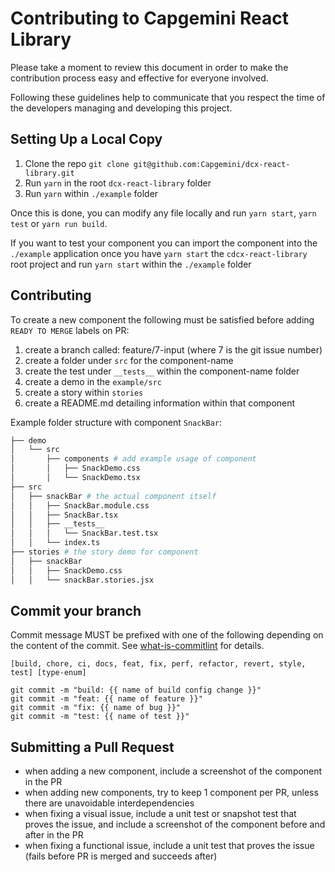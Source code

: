 # Contributing to Capgemini React Library

Please take a moment to review this document in order to make the contribution
process easy and effective for everyone involved.

Following these guidelines help to communicate that you respect the time of the
developers managing and developing this project.

## Setting Up a Local Copy

1. Clone the repo
   `git clone git@github.com:Capgemini/dcx-react-library.git`
2. Run `yarn` in the root `dcx-react-library` folder
3. Run `yarn` within `./example` folder

Once this is done, you can modify any file locally and run `yarn start`,
`yarn test` or `yarn run build`.

If you want to test your component you can import the component into the
`./example` application once you have `yarn start` the `cdcx-react-library`
root project and run `yarn start` within the `./example` folder

## Contributing

To create a new component the following must be satisfied before adding
`READY TO MERGE` labels on PR:

1. create a branch called: feature/7-input (where 7 is the git issue number)
2. create a folder under `src` for the component-name
3. create the test under `__tests__` within the component-name folder
4. create a demo in the `example/src`
5. create a story within `stories`
6. create a README.md detailing information within that component

Example folder structure with component `SnackBar`:

```sh
├── demo
│   └── src
│       ├── components # add example usage of component
│       │   ├── SnackDemo.css
│       │   └── SnackDemo.tsx
├── src
│   ├── snackBar # the actual component itself
│   │   ├── SnackBar.module.css
│   │   ├── SnackBar.tsx
│   │   ├── __tests__
│   │   │   └── SnackBar.test.tsx
│   │   └── index.ts
├── stories # the story demo for component
│   ├── snackBar
│   │   ├── SnackDemo.css
│   │   └── snackBar.stories.jsx
```

## Commit your branch

Commit message MUST be prefixed with one of the following depending on the content of the commit. See [what-is-commitlint](https://github.com/conventional-changelog/commitlint/#) for details.

```
[build, chore, ci, docs, feat, fix, perf, refactor, revert, style, test] [type-enum]

git commit -m "build: {{ name of build config change }}"
git commit -m "feat: {{ name of feature }}"
git commit -m "fix: {{ name of bug }}"
git commit -m "test: {{ name of test }}"
```

## Submitting a Pull Request

- when adding a new component, include a screenshot of the component in the PR
- when adding new components, try to keep 1 component per PR, unless there are
  unavoidable interdependencies
- when fixing a visual issue, include a unit test or snapshot test that proves
  the issue, and include a screenshot of the component before and after in the
  PR
- when fixing a functional issue, include a unit test that proves the issue
  (fails before PR is merged and succeeds after)
